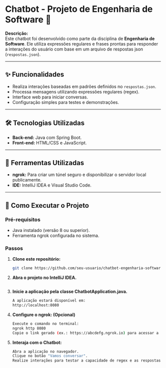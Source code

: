 # Chatbot - Projeto de Engenharia de Software 🤖

**Descrição:**  
Este chatbot foi desenvolvido como parte da disciplina de **Engenharia de Software**. Ele utiliza expressões regulares e frases prontas para responder a interações do usuário com base em um arquivo de respostas json (`respostas.json`).

---

## ✨ Funcionalidades

- Realiza interações baseadas em padrões definidos no `respostas.json`.  
- Processa mensagens utilizando expressões regulares (regex).  
- Interface web para iniciar conversas.  
- Configuração simples para testes e demonstrações.

---

## 🛠️ Tecnologias Utilizadas

- **Back-end:** Java com Spring Boot.  
- **Front-end:** HTML/CSS e JavaScript.  

---

## 🔧 Ferramentas Utilizadas

- **ngrok:** Para criar um túnel seguro e disponibilizar o servidor local publicamente.  
- **IDE:** IntelliJ IDEA e Visual Studio Code.  

---

## 🚀 Como Executar o Projeto

### Pré-requisitos

- Java instalado (versão 8 ou superior).  
- Ferramenta ngrok configurada no sistema.  

### Passos

1. **Clone este repositório:**
   ```bash
   git clone https://github.com/seu-usuario/chatbot-engenharia-software.git
2. **Abra o projeto no IntelliJ IDEA.**
   ```bash

3. **Inicie a aplicação pela classe ChatbotApplication.java.**
   ```bash
   A aplicação estará disponível em:
   http://localhost:8080

4. **Configure o ngrok: (Opcional)**
   ```bash
   Execute o comando no terminal:
   ngrok http 8080
   Copie o link gerado (ex.: https://abcdefg.ngrok.io) para acessar a aplicação com suporte a SSL/TLS.

5. **Interaja com o Chatbot:**
   ```bash
   Abra a aplicação no navegador.
   Clique no botão "Vamos conversar".
   Realize interações para testar a capacidade de regex e as respostas configuradas.
